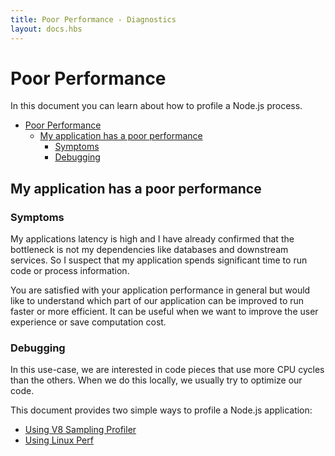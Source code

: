 ```yaml
---
title: Poor Performance - Diagnostics
layout: docs.hbs
---
```


# Poor Performance

In this document you can learn about how to profile a Node.js process.

- [Poor Performance](#poor-performance)
  - [My application has a poor performance](#my-application-has-a-poor-performance)
    - [Symptoms](#symptoms)
    - [Debugging](#debugging)

## My application has a poor performance

### Symptoms

My applications latency is high and I have already confirmed that the bottleneck
is not my dependencies like databases and downstream services. So I suspect that
my application spends significant time to run code or process information.

You are satisfied with your application performance in general but would like to
understand which part of our application can be improved to run faster or more
efficient. It can be useful when we want to improve the user experience or save
computation cost.

### Debugging

In this use-case, we are interested in code pieces that use more CPU cycles than
the others. When we do this locally, we usually try to optimize our code.

This document provides two simple ways to profile a Node.js application:

- [Using V8 Sampling Profiler](/guides/simple-profiling/)
- [Using Linux Perf](/guides/diagnostics/poor-performance/using-linux-perf)
